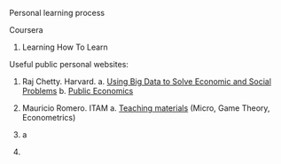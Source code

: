 Personal learning process

Coursera
1. Learning How To Learn



Useful public personal websites:
1. Raj Chetty. Harvard.
  a. [Using Big Data to Solve Economic and Social Problems](https://opportunityinsights.org/course/)
  b. [Public Economics](http://www.rajchetty.com/lectures/public/)
  
3. Mauricio Romero. ITAM
  a. [Teaching materials](https://mauricio-romero.com/teaching/) (Micro, Game Theory, Econometrics)
5. a
6. 
